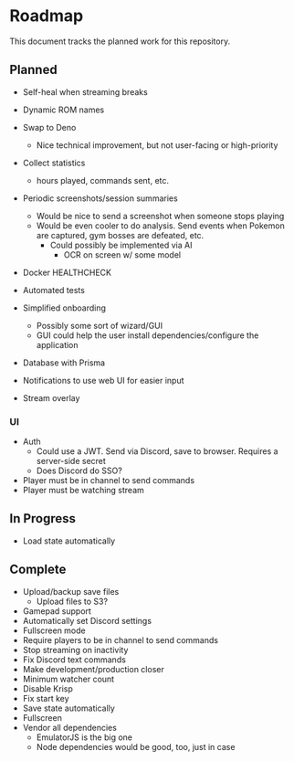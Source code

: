 # Roadmap

This document tracks the planned work for this repository.

## Planned

- Self-heal when streaming breaks
- Dynamic ROM names

- Swap to Deno
  - Nice technical improvement, but not user-facing or high-priority
- Collect statistics
  - hours played, commands sent, etc.
- Periodic screenshots/session summaries
  - Would be nice to send a screenshot when someone stops playing
  - Would be even cooler to do analysis. Send events when Pokemon are captured, gym bosses are defeated, etc.
    - Could possibly be implemented via AI
      - OCR on screen w/ some model
- Docker HEALTHCHECK
- Automated tests
- Simplified onboarding
  - Possibly some sort of wizard/GUI
  - GUI could help the user install dependencies/configure the application
- Database with Prisma
- Notifications to use web UI for easier input
- Stream overlay

### UI

- Auth
  - Could use a JWT. Send via Discord, save to browser. Requires a server-side secret
  - Does Discord do SSO?
- Player must be in channel to send commands
- Player must be watching stream

## In Progress

- Load state automatically

## Complete

- Upload/backup save files
  - Upload files to S3?
- Gamepad support
- Automatically set Discord settings
- Fullscreen mode
- Require players to be in channel to send commands
- Stop streaming on inactivity
- Fix Discord text commands
- Make development/production closer
- Minimum watcher count
- Disable Krisp
- Fix start key
- Save state automatically
- Fullscreen
- Vendor all dependencies
  - EmulatorJS is the big one
  - Node dependencies would be good, too, just in case
